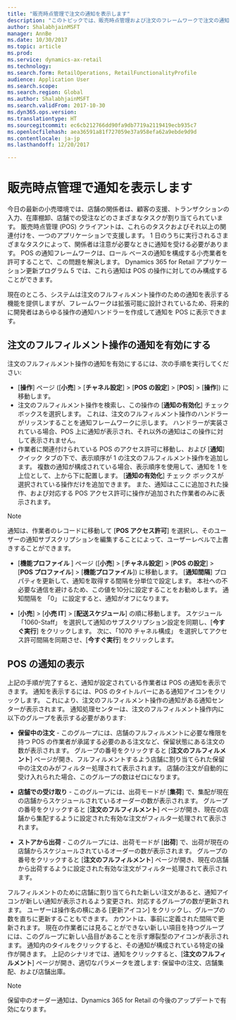 ```yaml
---
title: "販売時点管理で注文の通知を表示します"
description: "このトピックでは、販売時点管理および注文のフレームワークで注文の通知を有効にする方法について説明します。これは、他の操作にも拡張できます。"
author: ShalabhjainMSFT
manager: AnnBe
ms.date: 10/30/2017
ms.topic: article
ms.prod: 
ms.service: dynamics-ax-retail
ms.technology: 
ms.search.form: RetailOperations, RetailFunctionalityProfile
audience: Application User
ms.search.scope: 
ms.search.region: Global
ms.author: ShalabhjainMSFT
ms.search.validFrom: 2017-10-30
ms.dyn365.ops.version: 
ms.translationtype: HT
ms.sourcegitcommit: ec6cb212766dd90fa9db7719a2119419ecb935c7
ms.openlocfilehash: aea36591a81f727059e37a958efa62a9ebde9d9d
ms.contentlocale: ja-jp
ms.lasthandoff: 12/20/2017

---
```


# <a name="display-notifications-in-point-of-sale"></a>販売時点管理で通知を表示します

今日の最新の小売環境では、店舗の関係者は、顧客の支援、トランザクションの入力、在庫棚卸、店舗での受注などのさまざまなタスクが割り当てられています。 販売時点管理 (POS) クライアントは、これらのタスクおよびそれ以上の関連付けを、一つのアプリケーションで支援します。 1 日のうちに実行されるさまざまなタスクによって、関係者は注意が必要なときに通知を受ける必要があります。 POS の通知フレームワークは、ロール ベースの通知を構成する小売業者を許可することで、この問題を解決します。 Dynamics 365 for Retail アプリケーション更新プログラム 5 では、これら通知は POS の操作に対してのみ構成することができます。

現在のところ、システムは注文のフルフィルメント操作のための通知を表示する機能を提供しますが、フレームワークは拡張可能に設計されているため、将来的に開発者はあらゆる操作の通知ハンドラーを作成して通知を POS に表示できます。  

## <a name="enable-notifications-for-order-fulfillment-operations"></a>注文のフルフィルメント操作の通知を有効にする

注文のフルフィルメント操作の通知を有効にするには、次の手順を実行してください:

 - [**操作**] ページ ([**小売**] > [**チャネル設定**] > [**POS の設定**] > [**POS**] > [**操作**]) に移動します。
 - 注文のフルフィルメント操作を検索し、この操作の [**通知の有効化**] チェック ボックスを選択します。 これは、注文のフルフィルメント操作のハンドラーがリッスンすることを通知フレームワークに示します。 ハンドラーが実装されている場合、POS 上に通知が表示され、それ以外の通知はこの操作に対して表示されません。
- 作業者に関連付けられている POS のアクセス許可に移動し、および [**通知**] クイック タブの下で、表示順序が 1 の注文のフルフィルメント操作を追加します。 複数の通知が構成されている場合、表示順序を使用して、通知を 1 を上位として、上から下に配置します。 [**通知の有効化**] チェック ボックスが選択されている操作だけを追加できます。 また、通知はここに追加された操作、および対応する POS アクセス許可に操作が追加された作業者のみに表示されます。 

> [!NOTE]
> 通知は、作業者のレコードに移動して [**POS アクセス許可**] を選択し、そのユーザーの通知サブスクリプションを編集することによって、ユーザーレベルで上書きすることができます。

 - [**機能プロファイル** ] ページ ([**小売**] > [**チャネル設定**] > [**POS の設定**] > [**POS プロファイル**] > [**機能プロファイル**]) に移動します。 [**通知間隔**] プロパティを更新して、通知を取得する間隔を分単位で設定します。 本社への不必要な通信を避けるため、この値を10分に設定することをお勧めします。 通知間隔を 「0」 に設定すると、通知がオフになります。  

 - [**小売**] > [**小売 IT**] > [**配送スケジュール**] の順に移動します。 スケジュール 「1060-Staff」 を選択して通知のサブスクリプション設定を同期し、[**今すぐ実行**] をクリックします。 次に、「1070 チャネル構成」 を選択してアクセス許可間隔を同期させ、[**今すぐ実行**] をクリックします。 

## <a name="view-notifications-in-pos"></a>POS の通知の表示

上記の手順が完了すると、通知が設定されている作業者は POS の通知を表示できます。 通知を表示するには、POS のタイトルバーにある通知アイコンをクリックします。 これにより、注文のフルフィルメント操作の通知がある通知センターが表示されます。 通知処理センターは、注文のフルフィルメント操作内に以下のグループを表示する必要があります: 

- **保留中の注文** - このグループには、店舗のフルフィルメントに必要な権限を持つ POS の作業者が承諾する必要のある注文など、保留状態にある注文の数が表示されます。 グループの番号をクリックすると [**注文のフルフィルメント**] ページが開き、フルフィルメントするよう店舗に割り当てられた保留中の注文のみがフィルター処理されて表示されます。 店舗の注文が自動的に受け入れられた場合、このグループの数はゼロになります。

- **店舗での受け取り** - このグループには、出荷モードが [**集荷**] で、集配が現在の店舗からスケジュールされているオーダーの数が表示されます。 グループの番号をクリックすると [**注文のフルフィルメント**] ページが開き、現在の店舗から集配するように設定された有効な注文がフィルター処理されて表示されます。

- **ストアから出荷** - このグループには、出荷モードが [**出荷**] で、出荷が現在の店舗からスケジュールされているオーダーの数が表示されます。 グループの番号をクリックすると [**注文のフルフィルメント**] ページが開き、現在の店舗から出荷するように設定された有効な注文がフィルター処理されて表示されます。

フルフィルメントのために店舗に割り当てられた新しい注文があると、通知アイコンが新しい通知が表示されるよう変更され、対応するグループの数が更新されます。 ユーザーは操作名の横にある [更新アイコン] をクリックし、グループの数を直ちに更新することもできます。 カウントは、事前に定義された間隔で更新されます。 現在の作業者には見ることができない新しい項目を持つグループには、このグループに新しい品目があることを示す爆裂型のアイコンが表示されます。 通知内のタイルをクリックすると、その通知が構成されている特定の操作が開きます。 上記のシナリオでは、通知をクリックすると、[**注文のフルフィルメント**] ページが開き、適切なパラメータを渡します: 保留中の注文、店舗集配、および店舗出庫。 

> [!NOTE]
> 保留中のオーダー通知は、Dynamics 365 for Retail の今後のアップデートで有効になります。 


